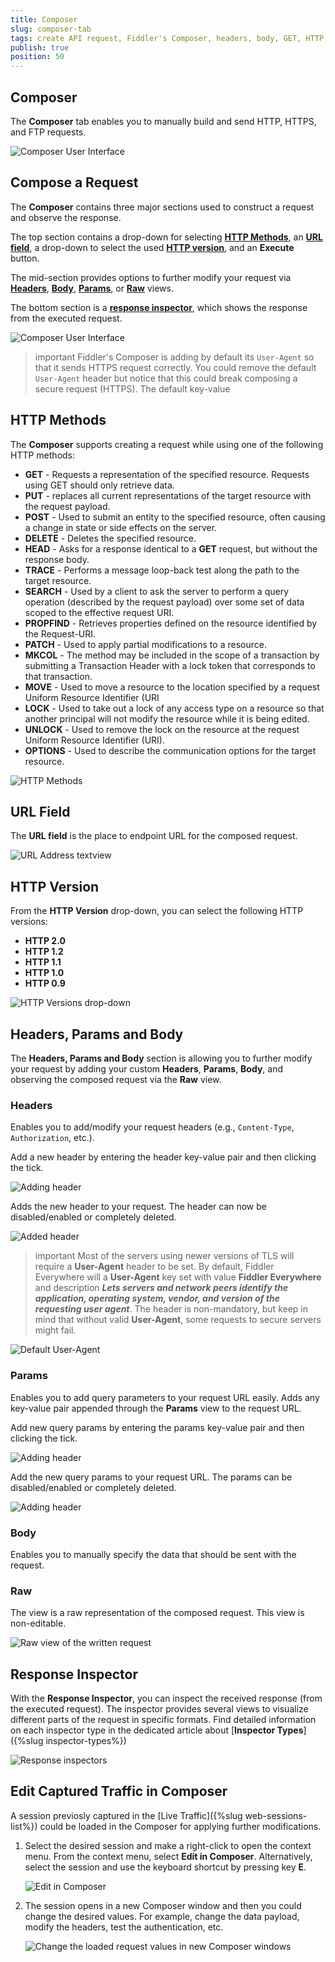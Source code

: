```yaml
---
title: Composer
slug: composer-tab
tags: create API request, Fiddler's Composer, headers, body, GET, HTTP request methods, HTTP response
publish: true
position: 50
---
```


## Composer

The __Composer__ tab enables you to manually build and send HTTP, HTTPS, and FTP requests.

![Composer User Interface](../images/composer/composer.png)

## Compose a Request

The __Composer__ contains three major sections used to construct a request and observe the response.

The top section contains a drop-down for selecting [__HTTP Methods__](#http-methods), an [__URL field__](#url-field), a drop-down to select the used [__HTTP version__](#http-version-selection), and an __Execute__ button.

The mid-section provides options to further modify your request via [__Headers__](#headers), [__Body__](#body), [__Params__](#params), or [__Raw__](#raw) views.

The bottom section is a [__response inspector__](#response-inspector), which shows the response from the executed request.

![Composer User Interface](../images/composer/composer-sections.png)

>important Fiddler's Composer is adding by default its `User-Agent` so that it sends HTTPS request correctly. You could remove the default `User-Agent` header but notice that this could break composing a secure request (HTTPS). The default key-value

## HTTP Methods

The __Composer__ supports creating a request while using one of the following HTTP methods:

- __GET__ - Requests a representation of the specified resource. Requests using GET should only retrieve data.
- __PUT__ - replaces all current representations of the target resource with the request payload.
- __POST__ - Used to submit an entity to the specified resource, often causing a change in state or side effects on the server.
- __DELETE__ - Deletes the specified resource.
- __HEAD__ - Asks for a response identical to a __GET__ request, but without the response body.
- __TRACE__ - Performs a message loop-back test along the path to the target resource.
- __SEARCH__ - Used by a client to ask the server to perform a query operation (described by the request payload) over some set of data scoped to the effective request URI.
- __PROPFIND__ - Retrieves properties defined on the resource identified by the Request-URI.
- __PATCH__ - Used to apply partial modifications to a resource.
- __MKCOL__ - The method may be included in the scope of a transaction by submitting a Transaction Header with a lock token that corresponds to that transaction.
- __MOVE__ - Used to move a resource to the location specified by a request Uniform Resource Identifier (URI
- __LOCK__ - Used to take out a lock of any access type on a resource so that another principal will not modify the resource while it is being edited.
- __UNLOCK__ - Used to remove the lock on the resource at the request Uniform Resource Identifier (URI).
- __OPTIONS__ - Used to describe the communication options for the target resource.

![HTTP Methods](../images/composer/composer-http-methods.png)

## URL Field

The  __URL field__ is the place to endpoint URL for the composed request.

![URL Address textview](../images/composer/composer-addresss-bar.png)

## HTTP Version

From the __HTTP Version__ drop-down, you can select the following HTTP versions:
- __HTTP 2.0__
- __HTTP 1.2__
- __HTTP 1.1__
- __HTTP 1.0__
- __HTTP 0.9__

![HTTP Versions drop-down](../images/composer/composer-http-version.png)

## Headers, Params and Body

The __Headers, Params and Body__ section is allowing you to further modify your request by adding your custom __Headers__, __Params__, __Body__, and observing the composed request via the __Raw__ view.

### Headers

Enables you to add/modify your request headers (e.g., `Content-Type`, `Authorization`, etc.). 

Add a new header by entering the header key-value pair and then clicking the tick.

![Adding header](../images/composer/composer-headers-before.png)

Adds the new header to your request. The header can now be disabled/enabled or completely deleted.

![Added header](../images/composer/composer-headers-after.png)

>important Most of the servers using newer versions of TLS will require a **User-Agent** header to be set. By default, Fiddler Everywhere will a **User-Agent** key set with value **Fiddler Everywhere** and description **_Lets servers and network peers identify the application, operating system, vendor, and version of the requesting user agent_**. The header is non-mandatory, but keep in mind that without valid **User-Agent**, some requests to secure servers might fail.

![Default User-Agent](../images/composer/composer-user-agent.png)

### Params

Enables you to add query parameters to your request URL easily. Adds any key-value pair appended through the  __Params__ view to the request URL.

Add new query params by entering the params key-value pair and then clicking the tick.

![Adding header](../images/composer/composer-params-before.png)

Add the new query params to your request URL. The params can be disabled/enabled or completely deleted.

![Adding header](../images/composer/composer-params-after.png)


### Body

Enables you to manually specify the data that should be sent with the request.

### Raw

The view is a raw representation of the composed request. This view is non-editable.

![Raw view of the written request](../images/composer/composer-raw-view.png)

## Response Inspector

With the __Response Inspector__, you can inspect the received response (from the executed request). The inspector provides several views to visualize different parts of the request in specific formats. Find detailed information on each inspector type in the dedicated article about [__Inspector Types__]({%slug inspector-types%})

![Response inspectors](../images/composer/composer-response-inspectors.png)

## Edit Captured Traffic in Composer

A session previosly captured in the [Live Traffic]({%slug web-sessions-list%}) could be loaded in the Composer for applying further modifications.

1. Select the desired session and make a right-click to open the context menu. From the context menu, select **Edit in Composer**. Alternatively, select the session and use the keyboard shortcut by pressing key **E**.

    ![Edit in Composer](../images/composer/edit-in-composer.png)

2. The session opens in a new Composer window and then you could change the desired values. For example, change the data payload, modify the headers, test the authentication, etc.

    ![Change the loaded request values in new Composer windows](../images/composer/edit-in-composer-002.png)
